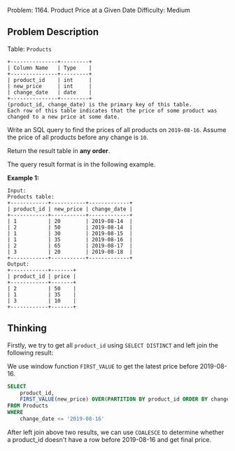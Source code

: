 Problem: 1164. Product Price at a Given Date
Difficulty: Medium

## Problem Description
Table: `Products`
```
+---------------+---------+
| Column Name   | Type    |
+---------------+---------+
| product_id    | int     |
| new_price     | int     |
| change_date   | date    |
+---------------+---------+
(product_id, change_date) is the primary key of this table.
Each row of this table indicates that the price of some product was changed to a new price at some date.
```

Write an SQL query to find the prices of all products on `2019-08-16`. Assume the price of all products before any change is `10`.

Return the result table in **any order**.

The query result format is in the following example.

**Example 1:**
```
Input: 
Products table:
+------------+-----------+-------------+
| product_id | new_price | change_date |
+------------+-----------+-------------+
| 1          | 20        | 2019-08-14  |
| 2          | 50        | 2019-08-14  |
| 1          | 30        | 2019-08-15  |
| 1          | 35        | 2019-08-16  |
| 2          | 65        | 2019-08-17  |
| 3          | 20        | 2019-08-18  |
+------------+-----------+-------------+
Output: 
+------------+-------+
| product_id | price |
+------------+-------+
| 2          | 50    |
| 1          | 35    |
| 3          | 10    |
+------------+-------+
```

## Thinking
Firstly, we try to get all `product_id` using `SELECT DISTINCT` and left join the following result:

We use window function `FIRST_VALUE` to get the latest price before 2019-08-16.

```sql
SELECT
    product_id,
    FIRST_VALUE(new_price) OVER(PARTITION BY product_id ORDER BY change_date DESC) AS price
FROM Products
WHERE
    change_date <= '2019-08-16'
```

After left join above two results, we can use `COALESCE` to determine whether a product_id doesn't have a row before 2019-08-16 and get final price.